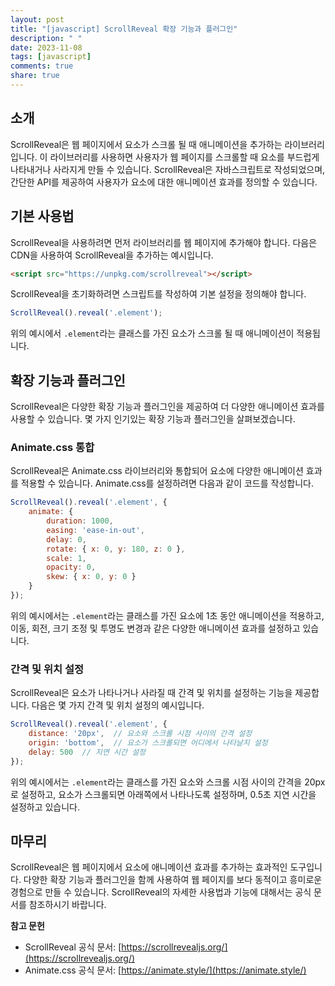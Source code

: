 ```yaml
---
layout: post
title: "[javascript] ScrollReveal 확장 기능과 플러그인"
description: " "
date: 2023-11-08
tags: [javascript]
comments: true
share: true
---
```


## 소개

ScrollReveal은 웹 페이지에서 요소가 스크롤 될 때 애니메이션을 추가하는 라이브러리입니다. 이 라이브러리를 사용하면 사용자가 웹 페이지를 스크롤할 때 요소를 부드럽게 나타내거나 사라지게 만들 수 있습니다. ScrollReveal은 자바스크립트로 작성되었으며, 간단한 API를 제공하여 사용자가 요소에 대한 애니메이션 효과를 정의할 수 있습니다.

## 기본 사용법

ScrollReveal을 사용하려면 먼저 라이브러리를 웹 페이지에 추가해야 합니다. 다음은 CDN을 사용하여 ScrollReveal을 추가하는 예시입니다.

```html
<script src="https://unpkg.com/scrollreveal"></script>
```

ScrollReveal을 초기화하려면 스크립트를 작성하여 기본 설정을 정의해야 합니다.

```javascript
ScrollReveal().reveal('.element');
```

위의 예시에서 `.element`라는 클래스를 가진 요소가 스크롤 될 때 애니메이션이 적용됩니다.

## 확장 기능과 플러그인

ScrollReveal은 다양한 확장 기능과 플러그인을 제공하여 더 다양한 애니메이션 효과를 사용할 수 있습니다. 몇 가지 인기있는 확장 기능과 플러그인을 살펴보겠습니다.

### Animate.css 통합

ScrollReveal은 Animate.css 라이브러리와 통합되어 요소에 다양한 애니메이션 효과를 적용할 수 있습니다. Animate.css를 설정하려면 다음과 같이 코드를 작성합니다.

```javascript
ScrollReveal().reveal('.element', { 
    animate: {
        duration: 1000,
        easing: 'ease-in-out',
        delay: 0,
        rotate: { x: 0, y: 180, z: 0 },
        scale: 1,
        opacity: 0,
        skew: { x: 0, y: 0 }
    }
});
```

위의 예시에서는 `.element`라는 클래스를 가진 요소에 1초 동안 애니메이션을 적용하고, 이동, 회전, 크기 조정 및 투명도 변경과 같은 다양한 애니메이션 효과를 설정하고 있습니다.

### 간격 및 위치 설정

ScrollReveal은 요소가 나타나거나 사라질 때 간격 및 위치를 설정하는 기능을 제공합니다. 다음은 몇 가지 간격 및 위치 설정의 예시입니다.

```javascript
ScrollReveal().reveal('.element', { 
    distance: '20px',  // 요소와 스크롤 시점 사이의 간격 설정
    origin: 'bottom',  // 요소가 스크롤되면 어디에서 나타날지 설정
    delay: 500  // 지연 시간 설정
});
```

위의 예시에서는 `.element`라는 클래스를 가진 요소와 스크롤 시점 사이의 간격을 20px로 설정하고, 요소가 스크롤되면 아래쪽에서 나타나도록 설정하며, 0.5초 지연 시간을 설정하고 있습니다.

## 마무리

ScrollReveal은 웹 페이지에서 요소에 애니메이션 효과를 추가하는 효과적인 도구입니다. 다양한 확장 기능과 플러그인을 함께 사용하여 웹 페이지를 보다 동적이고 흥미로운 경험으로 만들 수 있습니다. ScrollReveal의 자세한 사용법과 기능에 대해서는 공식 문서를 참조하시기 바랍니다.

**참고 문헌**
- ScrollReveal 공식 문서: [https://scrollrevealjs.org/](https://scrollrevealjs.org/)
- Animate.css 공식 문서: [https://animate.style/](https://animate.style/)